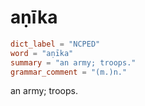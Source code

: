 # aṇīka

``` toml
dict_label = "NCPED"
word = "aṇīka"
summary = "an army; troops."
grammar_comment = "(m.)n."
```

an army; troops.

